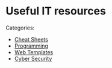 # Useful IT resources

Categories:

* [Cheat Sheets](./Cheat%20Sheets/)
* [Programming](./Programing/)
* [Web Templates](./Web%20Templates/)
* [Cyber Security](./Cyber%20Security/)

